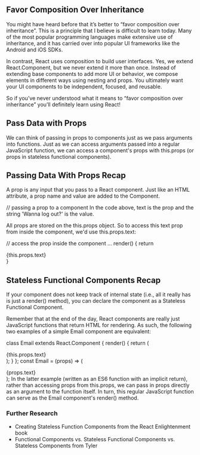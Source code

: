 ## Favor Composition Over Inheritance
You might have heard before that it’s better to “favor composition over inheritance”. This is a principle that I believe is difficult to learn today. Many of the most popular programming languages make extensive use of inheritance, and it has carried over into popular UI frameworks like the Android and iOS SDKs.

In contrast, React uses composition to build user interfaces. Yes, we extend React.Component, but we never extend it more than once. Instead of extending base components to add more UI or behavior, we compose elements in different ways using nesting and props. You ultimately want your UI components to be independent, focused, and reusable.

So if you’ve never understood what it means to “favor composition over inheritance” you’ll definitely learn using React!

## Pass Data with Props
We can think of passing in props to components just as we pass arguments into functions. Just as we can access arguments passed into a regular JavaScript function, we can access a component's props with this.props (or props in stateless functional components).

## Passing Data With Props Recap
A prop is any input that you pass to a React component. Just like an HTML attribute, a prop name and value are added to the Component.

// passing a prop to a component
<LogoutButton text='Wanna log out?' />
In the code above, text is the prop and the string 'Wanna log out?' is the value.

All props are stored on the this.props object. So to access this text prop from inside the component, we'd use this.props.text:

// access the prop inside the component
...
render() {
    return <div>{this.props.text}</div>
}

## Stateless Functional Components Recap
If your component does not keep track of internal state (i.e., all it really has is just a render() method), you can declare the component as a Stateless Functional Component.

Remember that at the end of the day, React components are really just JavaScript functions that return HTML for rendering. As such, the following two examples of a simple Email component are equivalent:

class Email extends React.Component {
  render() {
    return (
      <div>
        {this.props.text}
      </div>
    );
  }
};
const Email = (props) => (
  <div>
    {props.text}
  </div>
);
In the latter example (written as an ES6 function with an implicit return), rather than accessing props from this.props, we can pass in props directly as an argument to the function itself. In turn, this regular JavaScript function can serve as the Email component's render() method.

### Further Research
* Creating Stateless Function Components from the React Enlightenment book
* Functional Components vs. Stateless Functional Components vs. Stateless Components from Tyler
